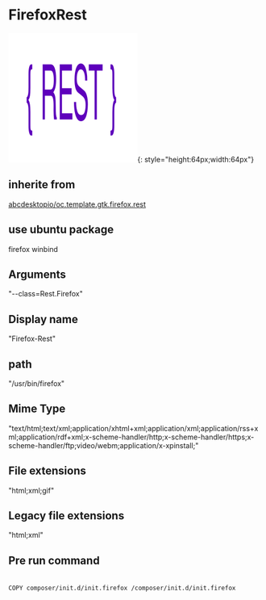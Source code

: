 # FirefoxRest
![rest.svg](/applications/icons/rest.svg){: style="height:64px;width:64px"}
## inherite from
[abcdesktopio/oc.template.gtk.firefox.rest](abcdesktopio/oc.template.gtk.firefox.rest.md)
## use ubuntu package
firefox winbind
## Arguments
"--class=Rest.Firefox"
## Display name
"Firefox-Rest"
## path
"/usr/bin/firefox"
## Mime Type
"text/html;text/xml;application/xhtml+xml;application/xml;application/rss+xml;application/rdf+xml;x-scheme-handler/http;x-scheme-handler/https;x-scheme-handler/ftp;video/webm;application/x-xpinstall;"
## File extensions
"html;xml;gif"
## Legacy file extensions
"html;xml"
## Pre run command

```

COPY composer/init.d/init.firefox /composer/init.d/init.firefox
```
